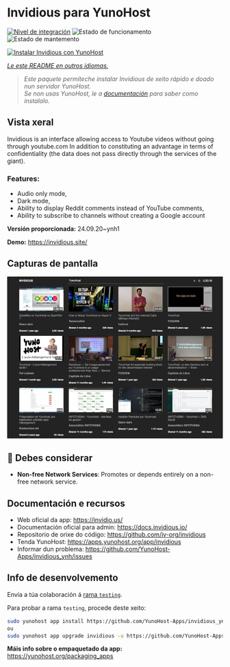 <!--
NOTA: Este README foi creado automáticamente por <https://github.com/YunoHost/apps/tree/master/tools/readme_generator>
NON debe editarse manualmente.
-->

# Invidious para YunoHost

[![Nivel de integración](https://dash.yunohost.org/integration/invidious.svg)](https://ci-apps.yunohost.org/ci/apps/invidious/) ![Estado de funcionamento](https://ci-apps.yunohost.org/ci/badges/invidious.status.svg) ![Estado de mantemento](https://ci-apps.yunohost.org/ci/badges/invidious.maintain.svg)

[![Instalar Invidious con YunoHost](https://install-app.yunohost.org/install-with-yunohost.svg)](https://install-app.yunohost.org/?app=invidious)

*[Le este README en outros idiomas.](./ALL_README.md)*

> *Este paquete permíteche instalar Invidious de xeito rápido e doado nun servidor YunoHost.*  
> *Se non usas YunoHost, le a [documentación](https://yunohost.org/install) para saber como instalalo.*

## Vista xeral

Invidious is an interface allowing access to Youtube videos without going through youtube.com
In addition to constituting an advantage in terms of confidentiality (the data does not pass directly through the services of the giant).

### Features:

- Audio only mode,
- Dark mode,
- Ability to display Reddit comments instead of YouTube comments,
- Ability to subscribe to channels without creating a Google account 


**Versión proporcionada:** 24.09.20~ynh1

**Demo:** <https://invidious.site/>

## Capturas de pantalla

![Captura de pantalla de Invidious](./doc/screenshots/screenshot.png)

## :red_circle: Debes considerar

- **Non-free Network Services**: Promotes or depends entirely on a non-free network service.

## Documentación e recursos

- Web oficial da app: <https://invidio.us/>
- Documentación oficial para admin: <https://docs.invidious.io/>
- Repositorio de orixe do código: <https://github.com/iv-org/invidious>
- Tenda YunoHost: <https://apps.yunohost.org/app/invidious>
- Informar dun problema: <https://github.com/YunoHost-Apps/invidious_ynh/issues>

## Info de desenvolvemento

Envía a túa colaboración á [rama `testing`](https://github.com/YunoHost-Apps/invidious_ynh/tree/testing).

Para probar a rama `testing`, procede deste xeito:

```bash
sudo yunohost app install https://github.com/YunoHost-Apps/invidious_ynh/tree/testing --debug
ou
sudo yunohost app upgrade invidious -u https://github.com/YunoHost-Apps/invidious_ynh/tree/testing --debug
```

**Máis info sobre o empaquetado da app:** <https://yunohost.org/packaging_apps>
